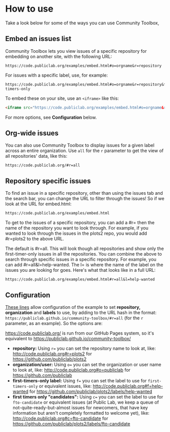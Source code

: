 How to use
====

Take a look below for some of the ways you can use Community Toolbox,

## Embed an issues list

Community Toolbox lets you view issues of a specific repository for embedding on another site, with the following URL:

```
https://code.publiclab.org/examples/embed.html#o=orgname&r=repository
```

For issues with a specific label, use, for example: 

```
https://code.publiclab.org/examples/embed.html#o=orgname&r=repository&f=first-timers-only
```

To embed these on your site, use an `<iframe>` like this:

```html
<iframe src="https://code.publiclab.org/examples/embed.html#o=orgname&r=repository" style="border:none;" width="100%" height="600px"></iframe>
```

For more options, see **Configuration** below.

## Org-wide issues

You can also use Community Toolbox to display issues for a given label across an entire organization. Use `all` for the `r` parameter to get the view of all repositories' data, like this:

```
https://code.publiclab.org/#r=all
```

## Repository specific issues
To find an issue in a specific repository, other than using the issues tab and the search bar, you can change the URL to filter through the issues! So if we look at the URL for embed.html:

```
https://code.publiclab.org/examples/embed.html
```

To get to the issues of a specific repository, you can add a #r= then the name of the repository you want to look through. For example, if you wanted to look through the issues in the plots2 repo, you would add #r=plots2 to the above URL. 

The default is #r=all. This will look though all repositories and show only the first-timer-only issues in all the repositories. 
You can combine the above to search through specific issues in a specific repository. For example, you can add #r=all&l=help-wanted. The l= is where the name of the label on the issues you are looking for goes. Here's what that looks like in a full URL:

```
https://code.publiclab.org/examples/embed.html#r=all&l=help-wanted
```

## Configuration

[These lines](https://github.com/publiclab/community-toolbox/blob/620c4d906be704ffaa5b40509796c18c393f83f4/index.html#L115-L118) allow configuration of the example to set **repository, organization** and **labels** to use, by adding to the URL hash in the format: `https://publiclab.github.io/community-toolbox/#r=all` (for the `r` parameter, as an example). So the options are:

https://code.publiclab.org/ is run from our GitHub Pages system, so it's equivalent to https://publiclab.github.io/community-toolbox/

- **repository:** Using `r=` you can set the repository name to look at, like: http://code.publiclab.org#r=plots2 for https://github.com/publiclab/plots2
- **organization/user:** Using `o=` you can set the organization or user name to look at, like: http://code.publiclab.org#o=publiclab for https://github.com/publiclab
- **first-timers-only label:** Using `f=` you can set the label to use for `first-timers-only` or equivalent issues, like: http://code.publiclab.org#f=help-wanted for https://github.com/publiclab/plots2/labels/help-wanted
- **first timers only "candidates":** Using `c=` you can set the label to use for `fto-candidate` or equivalent issues (at Public Lab, we keep a queue of not-quite-ready-but-almost issues for newcomers, that have key information but aren't completely formatted to welcome yet), like: http://code.publiclab.org#c=fto-candidate for https://github.com/publiclab/plots2/labels/fto-candidate
